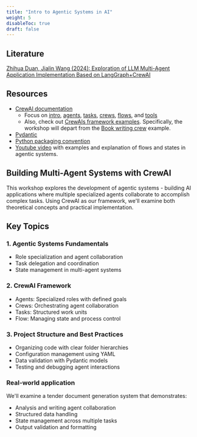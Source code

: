 ```yaml
---
title: "Intro to Agentic Systems in AI"
weight: 5
disableToc: true
draft: false
---
```


## Literature

[Zhihua Duan, Jialin Wang (2024): Exploration of LLM Multi-Agent Application Implementation Based on LangGraph+CrewAI](https://arxiv.org/pdf/2411.18241)

## Resources

* [CrewAI documentation](https://docs.crewai.com/introduction)
    * Focus on [intro](https://docs.crewai.com/introduction), [agents](https://docs.crewai.com/concepts/agents), [tasks](https://docs.crewai.com/concepts/agents), [crews](https://docs.crewai.com/concepts/crews), [flows](https://docs.crewai.com/concepts/flows), and [tools](https://docs.crewai.com/concepts/tools)
    * Also, check out [CrewAIs framework examples](https://github.com/crewAIInc/crewAI-examples/). Specifically, the workshop will depart from the [Book writing crew](https://github.com/crewAIInc/crewAI-examples/tree/main/write_a_book_with_flows) example.    
* [Pydantic](https://docs.pydantic.dev/latest/)
* [Python packaging convention](https://packaging.python.org/en/latest/tutorials/packaging-projects/)
* [Youtube video](https://www.youtube.com/watch?v=8PtGcNE01yo) with examples and explanation of flows and states in agentic systems. 

## Building Multi-Agent Systems with CrewAI
This workshop explores the development of agentic systems - building AI applications where multiple specialized agents collaborate to accomplish complex tasks. Using CrewAI as our framework, we'll examine both theoretical concepts and practical implementation.

## Key Topics

### 1. Agentic Systems Fundamentals
- Role specialization and agent collaboration  
- Task delegation and coordination
- State management in multi-agent systems

### 2. CrewAI Framework
- Agents: Specialized roles with defined goals
- Crews: Orchestrating agent collaboration  
- Tasks: Structured work units
- Flow: Managing state and process control

### 3. Project Structure and Best Practices
- Organizing code with clear folder hierarchies
- Configuration management using YAML
- Data validation with Pydantic models  
- Testing and debugging agent interactions

### Real-world application
We'll examine a tender document generation system that demonstrates:
- Analysis and writing agent collaboration
- Structured data handling
- State management across multiple tasks
- Output validation and formatting
